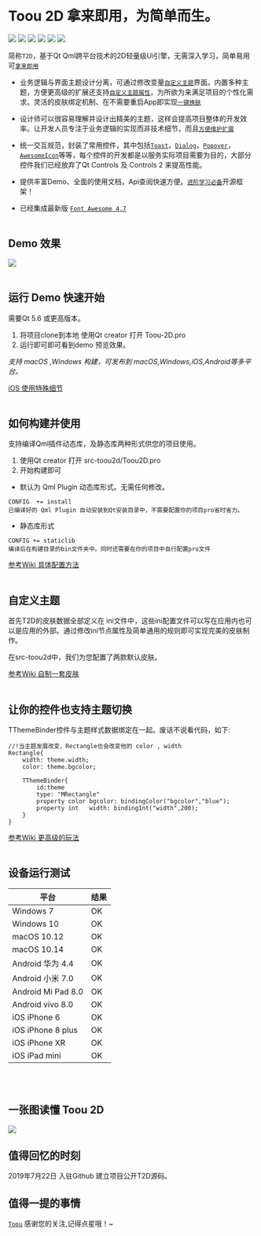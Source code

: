 # Toou 2D  拿来即用，为简单而生。

![](https://img.shields.io/badge/Version-Alpha-red) ![](https://img.shields.io/badge/Build-passing-green) ![](https://img.shields.io/badge/iOS-passing-green) ![](https://img.shields.io/badge/Android-passing-green) ![](https://img.shields.io/badge/macOS-passing-green) ![](https://img.shields.io/badge/Windows-passing-green) 

简称`T2D`，基于Qt Qml跨平台技术的2D轻量级Ui引擎，无需深入学习，简单易用可[`拿来即用`](#)

* 业务逻辑与界面主题设计分离，可通过修改变量[`自定义主题`](#)界面。内置多种主题，方便更高级的扩展还支持[`自定义主题属性`](#)，为所欲为来满足项目的个性化需求。灵活的皮肤绑定机制、在不需要重启App即实现[`一键换肤`](#)

* 设计师可以很容易理解并设计出精美的主题，这样会提高项目整体的开发效率。让开发人员专注于业务逻辑的实现而非技术细节，而且[`方便维护扩展`](#)

* 统一交互规范，封装了常用控件，其中包括[`Toast`](#)，[`Dialog`](#)，[`Popover`](#)，[`AwesomeIcon`](#)等等，每个控件的开发都是以服务实际项目需要为目的，大部分控件我们已经放弃了Qt Controls 及 Controls 2 来提高性能。

* 提供丰富Demo、全面的使用文档，Api查阅快速方便。[`进阶学习必备`](#)开源框架！

* 已经集成最新版 [`Font Awesome 4.7`](#)
<br> </br>

## Demo 效果

![](http://showfl.com/t2dsample/toou2d.gif)
<br> </br>

## 运行 Demo 快速开始

需要Qt 5.6 或更高版本。
1. 将项目clone到本地 使用Qt creator 打开 Toou-2D.pro
2. 运行即可即可看到demo 预览效果。

*支持 macOS ,Windows 构建，可发布到 macOS,Windows,iOS,Android等多平台。*

[iOS 使用特殊细节](#)
<br> </br>

## 如何构建并使用

支持编译Qml插件动态库，及静态库两种形式供您的项目使用。
1. 使用Qt creator 打开 src-toou2d/Toou2D.pro
2. 开始构建即可

* 默认为 Qml Plugin 动态库形式。无需任何修改。

```
CONFIG  += install
已编译好的 Qml Plugin 自动安装到Qt安装目录中，不需要配置你的项目pro省时省力。
```

* 静态库形式

```
CONFIG += staticlib
编译后在构建目录的bin文件夹中。同时还需要在你的项目中自行配置pro文件
```

[参考Wiki 具体配置方法](#)
<br> </br>


## 自定义主题

首先T2D的皮肤数据全部定义在 ini文件中，这些ini配置文件可以写在应用内也可以是应用的外部。通过修改ini节点属性及简单通用的规则即可实现完美的皮肤制作。

在src-toou2d中，我们为您配置了两款默认皮肤。

[参考Wiki 自制一套皮肤](#)
<br> </br>

## 让你的控件也支持主题切换

TThemeBinder控件与主题样式数据绑定在一起。废话不说看代码，如下:

```
//!当主题发展改变，Rectangle也会改变他的 color , width
Rectangle{
    width: theme.width;
    color: theme.bgcolor;

    TThemeBinder{
        id:theme
        type: "MRectangle"
        property color bgcolor: bindingColor("bgcolor","blue");
        property int   width: bindingInt("width",200);
    }
}
```

[参考Wiki 更高级的玩法](#)
<br> </br>

## 设备运行测试

| 平台 | 结果 |
| --- | --- |
| Windows 7 | OK |
| Windows 10 | OK |
| macOS 10.12 | OK |
| macOS 10.14 | OK |
| Android 华为 4.4| OK |
| Android 小米 7.0| OK |
| Android Mi Pad 8.0| OK |
| Android vivo 8.0| OK |
| iOS iPhone 6 | OK |
| iOS iPhone 8 plus | OK |
| iOS iPhone XR | OK |
| iOS iPad mini | OK |

<br> </br>

## 一张图读懂 Toou 2D

![](http://showfl.com/t2d.png)

## 值得回忆的时刻

2019年7月22日 入驻Github 建立项目公开T2D源码。

## 值得一提的事情
[`Toou`](http://www.toou.net) 感谢您的关注,记得点星哦！~
